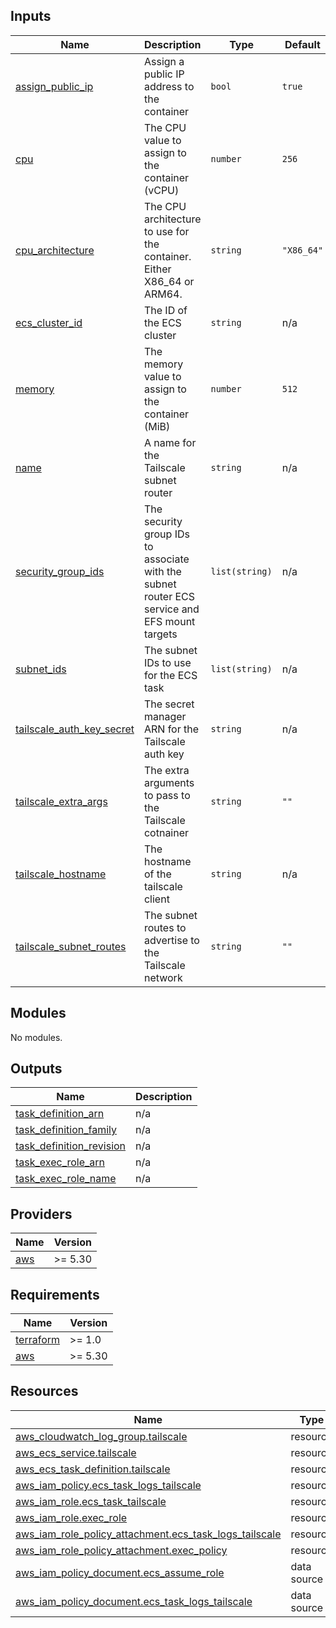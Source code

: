 <!-- BEGIN_TF_DOCS -->




## Inputs

| Name | Description | Type | Default | Required |
|------|-------------|------|---------|:--------:|
| <a name="input_assign_public_ip"></a> [assign\_public\_ip](#input\_assign\_public\_ip) | Assign a public IP address to the container | `bool` | `true` | no |
| <a name="input_cpu"></a> [cpu](#input\_cpu) | The CPU value to assign to the container (vCPU) | `number` | `256` | no |
| <a name="input_cpu_architecture"></a> [cpu\_architecture](#input\_cpu\_architecture) | The CPU architecture to use for the container. Either X86\_64 or ARM64. | `string` | `"X86_64"` | no |
| <a name="input_ecs_cluster_id"></a> [ecs\_cluster\_id](#input\_ecs\_cluster\_id) | The ID of the ECS cluster | `string` | n/a | yes |
| <a name="input_memory"></a> [memory](#input\_memory) | The memory value to assign to the container (MiB) | `number` | `512` | no |
| <a name="input_name"></a> [name](#input\_name) | A name for the Tailscale subnet router | `string` | n/a | yes |
| <a name="input_security_group_ids"></a> [security\_group\_ids](#input\_security\_group\_ids) | The security group IDs to associate with the subnet router ECS service and EFS mount targets | `list(string)` | n/a | yes |
| <a name="input_subnet_ids"></a> [subnet\_ids](#input\_subnet\_ids) | The subnet IDs to use for the ECS task | `list(string)` | n/a | yes |
| <a name="input_tailscale_auth_key_secret"></a> [tailscale\_auth\_key\_secret](#input\_tailscale\_auth\_key\_secret) | The secret manager ARN for the Tailscale auth key | `string` | n/a | yes |
| <a name="input_tailscale_extra_args"></a> [tailscale\_extra\_args](#input\_tailscale\_extra\_args) | The extra arguments to pass to the Tailscale cotnainer | `string` | `""` | no |
| <a name="input_tailscale_hostname"></a> [tailscale\_hostname](#input\_tailscale\_hostname) | The hostname of the tailscale client | `string` | n/a | yes |
| <a name="input_tailscale_subnet_routes"></a> [tailscale\_subnet\_routes](#input\_tailscale\_subnet\_routes) | The subnet routes to advertise to the Tailscale network | `string` | `""` | no |

## Modules

No modules.

## Outputs

| Name | Description |
|------|-------------|
| <a name="output_task_definition_arn"></a> [task\_definition\_arn](#output\_task\_definition\_arn) | n/a |
| <a name="output_task_definition_family"></a> [task\_definition\_family](#output\_task\_definition\_family) | n/a |
| <a name="output_task_definition_revision"></a> [task\_definition\_revision](#output\_task\_definition\_revision) | n/a |
| <a name="output_task_exec_role_arn"></a> [task\_exec\_role\_arn](#output\_task\_exec\_role\_arn) | n/a |
| <a name="output_task_exec_role_name"></a> [task\_exec\_role\_name](#output\_task\_exec\_role\_name) | n/a |

## Providers

| Name | Version |
|------|---------|
| <a name="provider_aws"></a> [aws](#provider\_aws) | >= 5.30 |

## Requirements

| Name | Version |
|------|---------|
| <a name="requirement_terraform"></a> [terraform](#requirement\_terraform) | >= 1.0 |
| <a name="requirement_aws"></a> [aws](#requirement\_aws) | >= 5.30 |

## Resources

| Name | Type |
|------|------|
| [aws_cloudwatch_log_group.tailscale](https://registry.terraform.io/providers/hashicorp/aws/latest/docs/resources/cloudwatch_log_group) | resource |
| [aws_ecs_service.tailscale](https://registry.terraform.io/providers/hashicorp/aws/latest/docs/resources/ecs_service) | resource |
| [aws_ecs_task_definition.tailscale](https://registry.terraform.io/providers/hashicorp/aws/latest/docs/resources/ecs_task_definition) | resource |
| [aws_iam_policy.ecs_task_logs_tailscale](https://registry.terraform.io/providers/hashicorp/aws/latest/docs/resources/iam_policy) | resource |
| [aws_iam_role.ecs_task_tailscale](https://registry.terraform.io/providers/hashicorp/aws/latest/docs/resources/iam_role) | resource |
| [aws_iam_role.exec_role](https://registry.terraform.io/providers/hashicorp/aws/latest/docs/resources/iam_role) | resource |
| [aws_iam_role_policy_attachment.ecs_task_logs_tailscale](https://registry.terraform.io/providers/hashicorp/aws/latest/docs/resources/iam_role_policy_attachment) | resource |
| [aws_iam_role_policy_attachment.exec_policy](https://registry.terraform.io/providers/hashicorp/aws/latest/docs/resources/iam_role_policy_attachment) | resource |
| [aws_iam_policy_document.ecs_assume_role](https://registry.terraform.io/providers/hashicorp/aws/latest/docs/data-sources/iam_policy_document) | data source |
| [aws_iam_policy_document.ecs_task_logs_tailscale](https://registry.terraform.io/providers/hashicorp/aws/latest/docs/data-sources/iam_policy_document) | data source |
<!-- END_TF_DOCS -->